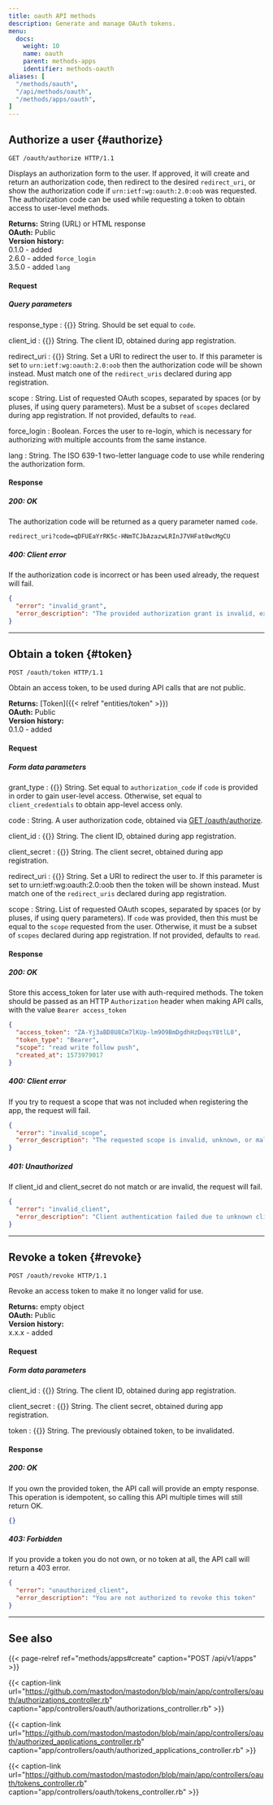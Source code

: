```yaml
---
title: oauth API methods
description: Generate and manage OAuth tokens.
menu:
  docs:
    weight: 10
    name: oauth
    parent: methods-apps
    identifier: methods-oauth
aliases: [
  "/methods/oauth",
  "/api/methods/oauth",
  "/methods/apps/oauth",
]
---
```


<style>
#TableOfContents ul ul ul {display: none}
</style>

## Authorize a user {#authorize}

```http
GET /oauth/authorize HTTP/1.1
```

Displays an authorization form to the user. If approved, it will create and return an authorization code, then redirect to the desired `redirect_uri`, or show the authorization code if `urn:ietf:wg:oauth:2.0:oob` was requested. The authorization code can be used while requesting a token to obtain access to user-level methods.

**Returns:** String (URL) or HTML response\
**OAuth:** Public\
**Version history:**\
0.1.0 - added\
2.6.0 - added `force_login`\
3.5.0 - added `lang`

#### Request
##### Query parameters

response_type
: {{<required>}} String. Should be set equal to `code`.

client_id
: {{<required>}} String. The client ID, obtained during app registration.

redirect_uri
: {{<required>}} String. Set a URI to redirect the user to. If this parameter is set to `urn:ietf:wg:oauth:2.0:oob` then the authorization code will be shown instead. Must match one of the `redirect_uris` declared during app registration.

scope
: String. List of requested OAuth scopes, separated by spaces (or by pluses, if using query parameters). Must be a subset of `scopes` declared during app registration. If not provided, defaults to `read`.

force_login
: Boolean. Forces the user to re-login, which is necessary for authorizing with multiple accounts from the same instance.

lang
: String. The ISO 639-1 two-letter language code to use while rendering the authorization form.

#### Response
##### 200: OK

The authorization code will be returned as a query parameter named `code`.

```http
redirect_uri?code=qDFUEaYrRK5c-HNmTCJbAzazwLRInJ7VHFat0wcMgCU
```

##### 400: Client error

If the authorization code is incorrect or has been used already, the request will fail.

```json
{
  "error": "invalid_grant",
  "error_description": "The provided authorization grant is invalid, expired, revoked, does not match the redirection URI used in the authorization request, or was issued to another client."
}
```

---

## Obtain a token {#token}

```http
POST /oauth/token HTTP/1.1
```

Obtain an access token, to be used during API calls that are not public.

**Returns:** [Token]({{< relref "entities/token" >}})\
**OAuth:** Public\
**Version history:**\
0.1.0 - added

#### Request
##### Form data parameters

grant_type
: {{<required>}} String. Set equal to `authorization_code` if `code` is provided in order to gain user-level access. Otherwise, set equal to `client_credentials` to obtain app-level access only.

code
: String. A user authorization code, obtained via [GET /oauth/authorize](#authorize).

client_id
: {{<required>}} String. The client ID, obtained during app registration.

client_secret
: {{<required>}} String. The client secret, obtained during app registration.

redirect_uri
: {{<required>}} String. Set a URI to redirect the user to. If this parameter is set to urn:ietf:wg:oauth:2.0:oob then the token will be shown instead. Must match one of the `redirect_uris` declared during app registration.

scope
: String. List of requested OAuth scopes, separated by spaces (or by pluses, if using query parameters). If `code` was provided, then this must be equal to the `scope` requested from the user. Otherwise, it must be a subset of `scopes` declared during app registration. If not provided, defaults to `read`.

#### Response
##### 200: OK

Store this access_token for later use with auth-required methods. The token should be passed as an HTTP `Authorization` header when making API calls, with the value `Bearer access_token`

```json
{
  "access_token": "ZA-Yj3aBD8U8Cm7lKUp-lm9O9BmDgdhHzDeqsY8tlL0",
  "token_type": "Bearer",
  "scope": "read write follow push",
  "created_at": 1573979017
}
```

##### 400: Client error

If you try to request a scope that was not included when registering the app, the request will fail.

```json
{
  "error": "invalid_scope",
  "error_description": "The requested scope is invalid, unknown, or malformed."
}
```

##### 401: Unauthorized

If client_id and client_secret do not match or are invalid, the request will fail.

```json
{
  "error": "invalid_client",
  "error_description": "Client authentication failed due to unknown client, no client authentication included, or unsupported authentication method."
}
```

---

## Revoke a token {#revoke}

```http
POST /oauth/revoke HTTP/1.1
```

Revoke an access token to make it no longer valid for use.

**Returns:** empty object\
**OAuth:** Public\
**Version history:**\
x.x.x - added

#### Request
##### Form data parameters

client_id
: {{<required>}} String. The client ID, obtained during app registration.

client_secret
: {{<required>}} String. The client secret, obtained during app registration.

token
: {{<required>}} String. The previously obtained token, to be invalidated.

#### Response
##### 200: OK

If you own the provided token, the API call will provide an empty response. This operation is idempotent, so calling this API multiple times will still return OK.

```json
{}
```

##### 403: Forbidden

If you provide a token you do not own, or no token at all, the API call will return a 403 error.

```json
{
  "error": "unauthorized_client",
  "error_description": "You are not authorized to revoke this token"
}
```

---

## See also

{{< page-relref ref="methods/apps#create" caption="POST /api/v1/apps" >}}

{{< caption-link url="https://github.com/mastodon/mastodon/blob/main/app/controllers/oauth/authorizations_controller.rb" caption="app/controllers/oauth/authorizations_controller.rb" >}}

{{< caption-link url="https://github.com/mastodon/mastodon/blob/main/app/controllers/oauth/authorized_applications_controller.rb" caption="app/controllers/oauth/authorized_applications_controller.rb" >}}

{{< caption-link url="https://github.com/mastodon/mastodon/blob/main/app/controllers/oauth/tokens_controller.rb" caption="app/controllers/oauth/tokens_controller.rb" >}}
